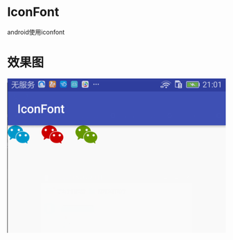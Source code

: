 # IconFont
android使用iconfont

# 效果图
![image.png](https://github.com/ZhongXiaoHong/IconFont/blob/master/img.png)
